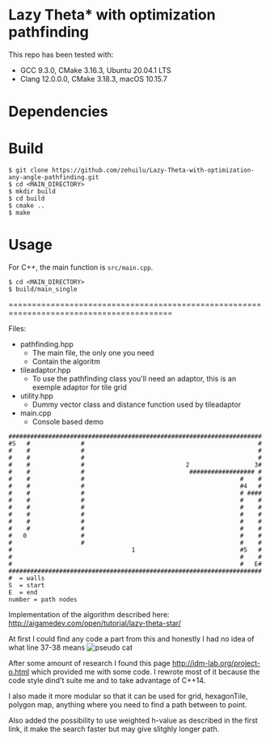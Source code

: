 # Lazy Theta* with optimization pathfinding

This repo has been tested with:
* GCC 9.3.0, CMake 3.16.3, Ubuntu 20.04.1 LTS
* Clang 12.0.0.0, CMake 3.18.3, macOS 10.15.7

Dependencies
============


Build
=====
```
$ git clone https://github.com/zehuilu/Lazy-Theta-with-optimization-any-angle-pathfinding.git
$ cd <MAIN_DIRECTORY>
$ mkdir build
$ cd build
$ cmake ..
$ make
```


Usage
=====

For C++, the main function is `src/main.cpp`.
```
$ cd <MAIN_DIRECTORY>
$ build/main_single
```

=========================================================================================





Files:

- pathfinding.hpp
  - The main file, the only one you need
  - Contain the algoritm 
- tileadaptor.hpp
  - To use the pathfinding class you'll need an adaptor, this is an exemple adaptor for tile grid
- utility.hpp
  - Dummy vector class and distance function used by tileadaptor
- main.cpp
  - Console based demo

```
######################################################################
#S   #              #                                                #
#    #              #                                                #
#    #              #                                                #
#    #              #                            2                  3#
#    #              #                             ################## #
#    #              #                                           #    #
#    #              #                                           #4   #
#    #              #                                           # ####
#    #              #                                           #    #
#    #              #                                           #    #
#    #              #                                           #    #
#    #              #                                           #    #
#    #              #                                           #    #
#   0               #                                           #    #
#                   #                                           #    #
#                                 1                             #5   #
#                                                               #    #
#                                                               #   E#
######################################################################
#  = walls
S  = start
E  = end
number = path nodes
```

Implementation of the algorithm described here: http://aigamedev.com/open/tutorial/lazy-theta-star/

At first I could find any code a part from this and honestly I had no idea of what line 37-38 means
![pseudo cat](http://aigamedev.com/wp-content/blogs.dir/5/files/2013/07/fig53-full.png)

After some amount of research I found this page http://idm-lab.org/project-o.html which provided me with some code.
I rewrote most of it because the code style dind't suite me and to take advantage of C++14.

I also made it more modular so that it can be used for grid, hexagonTile, polygon map, anything where you need to find a path between to point.

Also added the possibility to use weighted h-value as described in the first link, it make the search faster but may give slitghly longer path.
